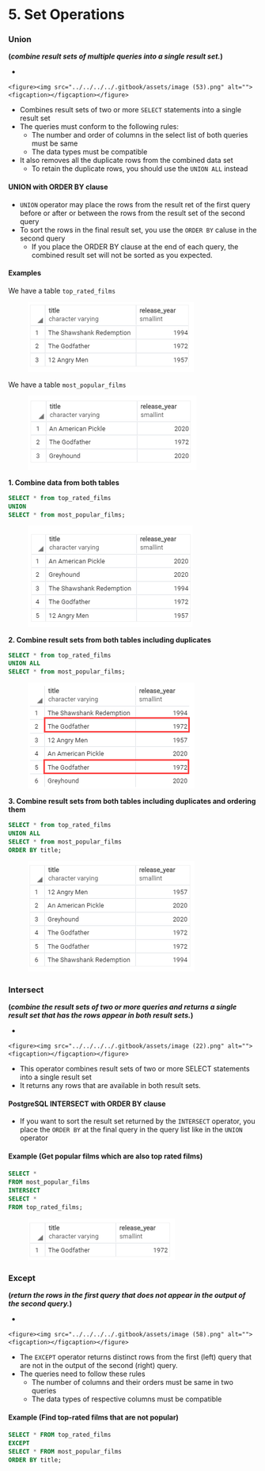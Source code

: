 # 5. Set Operations

### Union

**(**_**combine result sets of multiple queries into a single result set.**_**)**

*

    <figure><img src="../../../../.gitbook/assets/image (53).png" alt=""><figcaption></figcaption></figure>
* Combines result sets of two or more `SELECT` statements into a single result set
* The queries must conform to the following rules:
  * The number and order of columns in the select list of both queries must be same
  * The data types must be compatible
* It also removes all the duplicate rows from the combined data set
  * To retain the duplicate rows, you should use the `UNION ALL` instead

#### UNION with ORDER BY clause

* `UNION` operator may place the rows from the result ret of the first query before or after or between the rows from the result set of the second query
* To sort the rows in the final result set, you use the `ORDER BY` caluse in the second query
  * If you place the ORDER BY clause at the end of each query, the combined result set will not be sorted as you expected.

#### Examples

We have a table `top_rated_films`

<figure><img src="../../../../.gitbook/assets/image (30).png" alt=""><figcaption></figcaption></figure>

We have a table `most_popular_films`

<figure><img src="../../../../.gitbook/assets/image (20).png" alt=""><figcaption></figcaption></figure>

**1. Combine data from both tables**

```sql
SELECT * from top_rated_films
UNION
SELECT * from most_popular_films;
```

<figure><img src="../../../../.gitbook/assets/image (74).png" alt=""><figcaption></figcaption></figure>

**2. Combine result sets from both tables including duplicates**

```sql
SELECT * from top_rated_films
UNION ALL
SELECT * from most_popular_films;
```

<figure><img src="../../../../.gitbook/assets/image (59).png" alt=""><figcaption></figcaption></figure>

**3. Combine result sets from both tables including duplicates and ordering them**

```sql
SELECT * from top_rated_films
UNION ALL
SELECT * from most_popular_films
ORDER BY title;
```

<figure><img src="../../../../.gitbook/assets/image (16).png" alt=""><figcaption></figcaption></figure>

### Intersect

**(**_**combine the result sets of two or more queries and returns a single result set that has the rows appear in both result sets.**_**)**

*

    <figure><img src="../../../../.gitbook/assets/image (22).png" alt=""><figcaption></figcaption></figure>
* This operator combines result sets of two or more SELECT statements into a single result set
* It returns any rows that are available in both result sets.

#### PostgreSQL INTERSECT with ORDER BY clause

* If you want to sort the result set returned by the `INTERSECT` operator, you place the `ORDER BY` at the final query in the query list like in the `UNION` operator

#### Example (Get popular films which are also top rated films)

```sql
SELECT *
FROM most_popular_films
INTERSECT
SELECT *
FROM top_rated_films;
```

<figure><img src="../../../../.gitbook/assets/image (17).png" alt=""><figcaption></figcaption></figure>

### Except

**(**_**return the rows in the first query that does not appear in the output of the second query.**_**)**

*

    <figure><img src="../../../../.gitbook/assets/image (58).png" alt=""><figcaption></figcaption></figure>
* The `EXCEPT` operator returns distinct rows from the first (left) query that are not in the output of the second (right) query.
* The queries need to follow these rules
  * The number of columns and their orders must be same in two queries
  * The data types of respective columns must be compatible

#### Example (Find top-rated films that are not popular)

```sql
SELECT * FROM top_rated_films
EXCEPT
SELECT * FROM most_popular_films
ORDER BY title;
```

